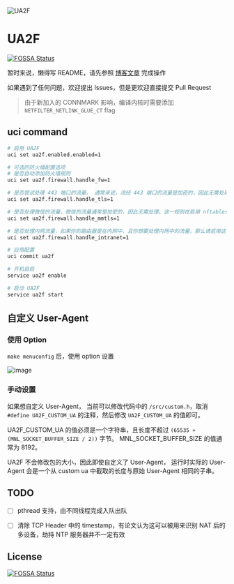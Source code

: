 ![UA2F](https://socialify.git.ci/Zxilly/UA2F/image?description=1&descriptionEditable=Change%20User-agent%20to%20F-words%20on%20OpenWRT%20router.&font=Inter&language=1&pattern=Plus&stargazers=1&theme=Light)

# UA2F

[![FOSSA Status](https://app.fossa.com/api/projects/git%2Bgithub.com%2FZxilly%2FUA2F.svg?type=shield)](https://app.fossa.com/projects/git%2Bgithub.com%2FZxilly%2FUA2F?ref=badge_shield)

暂时来说，懒得写 README，请先参照 [博客文章](https://learningman.top/archives/304) 完成操作

如果遇到了任何问题，欢迎提出 Issues，但是更欢迎直接提交 Pull Request

> 由于新加入的 CONNMARK 影响，编译内核时需要添加 `NETFILTER_NETLINK_GLUE_CT` flag

## uci command

```bash
# 启用 UA2F
uci set ua2f.enabled.enabled=1

# 可选的防火墙配置选项
# 是否自动添加防火墙规则
uci set ua2f.firewall.handle_fw=1

# 是否尝试处理 443 端口的流量， 通常来说，流经 443 端口的流量是加密的，因此无需处理
uci set ua2f.firewall.handle_tls=1

# 是否处理微信的流量，微信的流量通常是加密的，因此无需处理。这一规则在启用 nftables 时无效
uci set ua2f.firewall.handle_mmtls=1

# 是否处理内网流量，如果你的路由器是在内网中，且你想要处理内网中的流量，那么请启用这一选项
uci set ua2f.firewall.handle_intranet=1

# 应用配置
uci commit ua2f

# 开机自启
service ua2f enable

# 启动 UA2F
service ua2f start
```

## 自定义 User-Agent

### 使用 Option

`make menuconfig` 后，使用 option 设置

![image](https://github.com/Zxilly/UA2F/assets/31370133/09469f69-4481-4bd8-9ce3-7029df33838d)


### 手动设置

如果想自定义 User-Agent， 当前可以修改代码中的 `/src/custom.h`，取消 `#define UA2F_CUSTOM_UA` 的注释，然后修改 `UA2F_CUSTOM_UA` 的值即可。

UA2F_CUSTOM_UA 的值必须是一个字符串，且长度不超过 `(65535 + (MNL_SOCKET_BUFFER_SIZE / 2))` 字节。 MNL_SOCKET_BUFFER_SIZE 的值通常为 8192。

UA2F 不会修改包的大小，因此即使自定义了 User-Agent， 运行时实际的 User-Agent 会是一个从 custom ua 中截取的长度与原始 User-Agent 相同的子串。

## TODO

- [ ] pthread 支持，由不同线程完成入队出队
- [ ] 清除 TCP Header 中的 timestamp，有论文认为这可以被用来识别 NAT 后的多设备，劫持 NTP 服务器并不一定有效


## License
[![FOSSA Status](https://app.fossa.com/api/projects/git%2Bgithub.com%2FZxilly%2FUA2F.svg?type=large)](https://app.fossa.com/projects/git%2Bgithub.com%2FZxilly%2FUA2F?ref=badge_large)
